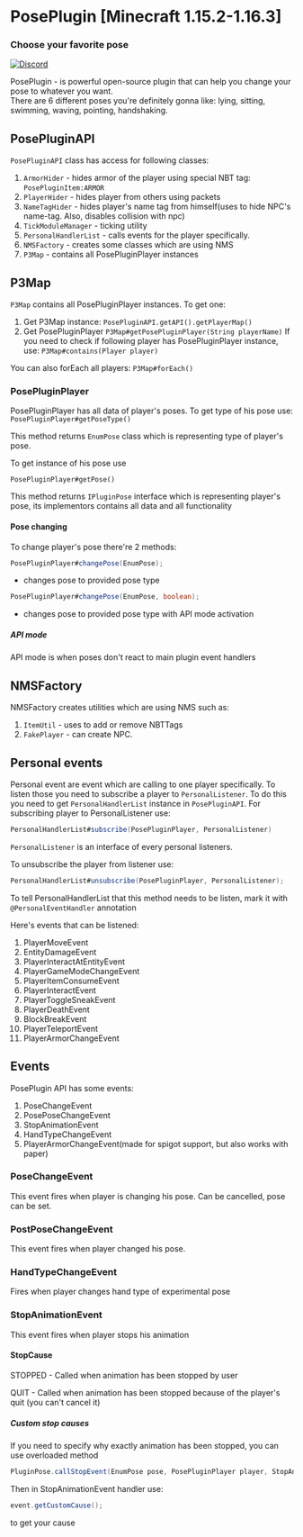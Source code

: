   <h1>PosePlugin [Minecraft 1.15.2-1.16.3]</h1>
  <h3>Choose your favorite pose</h3>

[![Discord](https://img.shields.io/discord/720917120862519347?color=%237289DA&label=Discord&logo=discord&logoColor=white)](https://discord.io/stumpstudio)

<p align="left">PosePlugin - is powerful open-source plugin that can help you change your pose to whatever you want. </br> There are 6 different poses you're definitely gonna like: lying, sitting, swimming, waving, pointing, handshaking.</p>

## PosePluginAPI
```PosePluginAPI``` class has access for following classes:

1. ```ArmorHider``` - hides armor of the player using special NBT tag: ```PosePluginItem:ARMOR```
2. ```PlayerHider``` - hides player from others using packets
3. ```NameTagHider``` - hides player's name tag from himself(uses to hide NPC's name-tag. Also, disables collision with npc)
4. ```TickModuleManager``` - ticking utility
5. ```PersonalHandlerList``` - calls events for the player specifically.
6. ```NMSFactory``` - creates some classes which are using NMS
7. ```P3Map``` - contains all PosePluginPlayer instances



## P3Map
```P3Map``` contains all PosePluginPlayer instances. To get one:
1. Get P3Map instance: ```PosePluginAPI.getAPI().getPlayerMap()```
2. Get PosePluginPlayer ```P3Map#getPosePluginPlayer(String playerName)```
If you need to check if following player has PosePluginPlayer instance, use:
```P3Map#contains(Player player)```

You can also forEach all players:
```P3Map#forEach()```
### PosePluginPlayer
PosePluginPlayer has all data of player's poses.
To get type of his pose use:
```PosePluginPlayer#getPoseType()```

This method returns ```EnumPose``` class which is representing type of player's pose.

To get instance of his pose use

```PosePluginPlayer#getPose()```

This method returns ```IPluginPose``` interface which is representing player's pose, its implementors contains all data and all functionality

#### Pose changing
To change player's pose there're 2 methods:

```java 
PosePluginPlayer#changePose(EnumPose);
```
 - changes pose to provided pose type

``` java
PosePluginPlayer#changePose(EnumPose, boolean);
``` 
 - changes pose to provided pose type with API mode activation

##### API mode
API mode is when poses don't react to main plugin event handlers

## NMSFactory
NMSFactory creates utilities which are using NMS such as:
1. ```ItemUtil``` - uses to add or remove NBTTags
2. ```FakePlayer``` - can create NPC.

## Personal events
Personal event are event which are calling to one player specifically.
To listen those you need to subscribe a player to ```PersonalListener```.
To do this you need to get ```PersonalHandlerList``` instance in ```PosePluginAPI```.
For subscribing player to PersonalListener use:

```java 
PersonalHandlerList#subscribe(PosePluginPlayer, PersonalListener)
```

```PersonalListener``` is an interface of every personal listeners.

To unsubscribe the player from listener use:

```java 
PersonalHandlerList#unsubscribe(PosePluginPlayer, PersonalListener);
```

To tell PersonalHandlerList that this method needs to be listen, mark it with ```@PersonalEventHandler``` annotation

Here's events that can be listened:
1. PlayerMoveEvent
2. EntityDamageEvent
3. PlayerInteractAtEntityEvent
4. PlayerGameModeChangeEvent
5. PlayerItemConsumeEvent
6. PlayerInteractEvent
7. PlayerToggleSneakEvent
8. PlayerDeathEvent
9. BlockBreakEvent
10. PlayerTeleportEvent
11. PlayerArmorChangeEvent

## Events
PosePlugin API has some events:
1. PoseChangeEvent
2. PosePoseChangeEvent
3. StopAnimationEvent
4. HandTypeChangeEvent
5. PlayerArmorChangeEvent(made for spigot support, but also works with paper)

### PoseChangeEvent
This event fires when player is changing his pose. Can be cancelled, pose can be set.
### PostPoseChangeEvent
This event fires when player changed his pose.
### HandTypeChangeEvent
Fires when player changes hand type of experimental pose
### StopAnimationEvent
This event fires when player stops his animation
#### StopCause
STOPPED - Called when animation has been stopped by user

QUIT - Called when animation has been stopped because of the player's quit (you can't cancel it)

##### Custom stop causes
If you need to specify why exactly animation has been stopped, you can use overloaded method
```java
PluginPose.callStopEvent(EnumPose pose, PosePluginPlayer player, StopAnimationEvent.StopCause cause, String custom);
```
Then in StopAnimationEvent handler use:
```java
event.getCustomCause();
```
to get your cause
